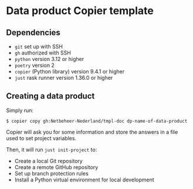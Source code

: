 # Data product Copier template

## Dependencies

* `git` set up with SSH
* `gh` authorized with SSH
* `python` version 3.12 or higher
* `poetry` version 2
* `copier` (Python library) version 9.4.1 or higher
* `just` rask runner version 1.36.0 or higher

## Creating a data product

Simply run:

```
$ copier copy gh:Netbeheer-Nederland/tmpl-doc dp-name-of-data-product
```

Copier will ask you for some information and store the answers in a file used to set project variables.

Then, it will run `just init-project` to:

* Create a local Git repository
* Create a remote GitHub repository
* Set up branch protection rules
* Install a Python virtual environment for local development
